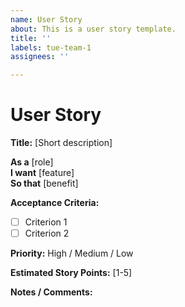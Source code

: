```yaml
---
name: User Story
about: This is a user story template.
title: ''
labels: tue-team-1
assignees: ''

---
```


# User Story

**Title:** [Short description]

**As a** [role]  
**I want** [feature]  
**So that** [benefit]

**Acceptance Criteria:**  
- [ ] Criterion 1  
- [ ] Criterion 2  

**Priority:** High / Medium / Low  

**Estimated Story Points:** [1-5]

**Notes / Comments:**
